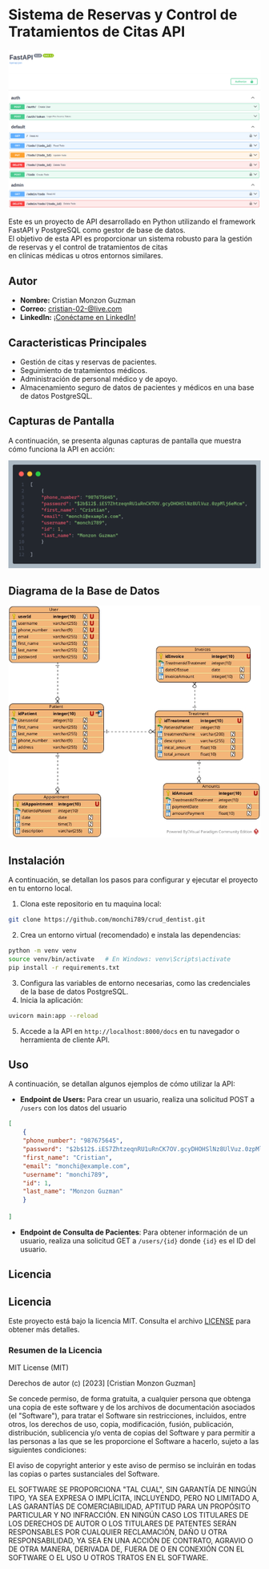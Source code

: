 # **Sistema de Reservas y Control de Tratamientos de Citas API**  
![img.png](images%2Fimg.png)
  
Este es un proyecto de API desarrollado en Python utilizando el framework FastAPI y PostgreSQL como gestor de base de datos.   
El objetivo de esta API es proporcionar un sistema robusto para la gestión de reservas y el control de tratamientos de citas  
en clínicas médicas u otros entornos similares.  
  
## **Autor**  
- **Nombre:** Cristian Monzon Guzman  
- **Correo:** cristian-02-@live.com
- **LinkedIn:** [¡Conéctame en LinkedIn!](https://www.linkedin.com/in/cristian-monzon-guzman/)
  
## Caracteristicas Principales  
- Gestión de citas y reservas de pacientes.  
- Seguimiento de tratamientos médicos.  
- Administración de personal médico y de apoyo.  
- Almacenamiento seguro de datos de pacientes y médicos en una base de datos PostgreSQL.  
  
## **Capturas de Pantalla**  
A continuación, se presenta algunas capturas de pantalla que muestra cómo funciona la API en acción:  
  
![img.png](images/json.png)  
  
## **Diagrama de la Base de Datos**  
![crud_dentist.jpg](images%2Fcrud_dentist.jpg)
  
## Instalación  
A continuación, se detallan los pasos para configurar y ejecutar el proyecto en tu entorno local.  
  
1. Clona este repositorio en tu maquina local: <br>
```bash
git clone https://github.com/monchi789/crud_dentist.git
```

2. Crea un entorno virtual (recomendado) e instala las dependencias: 
```bash
python -m venv venv
source venv/bin/activate   # En Windows: venv\Scripts\activate
pip install -r requirements.txt
```

3.  Configura las variables de entorno necesarias, como las credenciales de la base de datos PostgreSQL.
4. Inicia la aplicación:
```bash
uvicorn main:app --reload
```

5. Accede a la API en `http://localhost:8000/docs` en tu navegador o herramienta de cliente API.

## Uso
A continuación, se detallan algunos ejemplos de cómo utilizar la API:
- **Endpoint de Users:** Para crear un usuario, realiza una solicitud POST a `/users` con los datos del usuario
```json
[
    {
    "phone_number": "987675645",
    "password": "$2b$12$.iES7ZhtzeqnRU1uRnCK7OV.gcyDHOHSlNz8UlVuz.0zpMlj6eMcm",
    "first_name": "Cristian",
    "email": "monchi@example.com",
    "username": "monchi789",
    "id": 1,
    "last_name": "Monzon Guzman"
    }
    
]
```
- **Endpoint de Consulta de Pacientes**: Para obtener información de un usuario, realiza una solicitud GET a `/users/{id}` donde `{id}` es el ID del usuario.

## Licencia
## Licencia

Este proyecto está bajo la licencia MIT. Consulta el archivo [LICENSE](LICENSE) para obtener más detalles.

### Resumen de la Licencia

MIT License (MIT)

Derechos de autor (c) [2023] [Cristian Monzon Guzman]

Se concede permiso, de forma gratuita, a cualquier persona que obtenga una copia de este software y de los archivos de documentación asociados (el "Software"), para tratar el Software sin restricciones, incluidos, entre otros, los derechos de uso, copia, modificación, fusión, publicación, distribución, sublicencia y/o venta de copias del Software y para permitir a las personas a las que se les proporcione el Software a hacerlo, sujeto a las siguientes condiciones:

El aviso de copyright anterior y este aviso de permiso se incluirán en todas las copias o partes sustanciales del Software.

EL SOFTWARE SE PROPORCIONA "TAL CUAL", SIN GARANTÍA DE NINGÚN TIPO, YA SEA EXPRESA O IMPLÍCITA, INCLUYENDO, PERO NO LIMITADO A, LAS GARANTÍAS DE COMERCIABILIDAD, APTITUD PARA UN PROPÓSITO PARTICULAR Y NO INFRACCIÓN. EN NINGÚN CASO LOS TITULARES DE LOS DERECHOS DE AUTOR O LOS TITULARES DE PATENTES SERÁN RESPONSABLES POR CUALQUIER RECLAMACIÓN, DAÑO U OTRA RESPONSABILIDAD, YA SEA EN UNA ACCIÓN DE CONTRATO, AGRAVIO O DE OTRA MANERA, DERIVADA DE, FUERA DE O EN CONEXIÓN CON EL SOFTWARE O EL USO U OTROS TRATOS EN EL SOFTWARE.